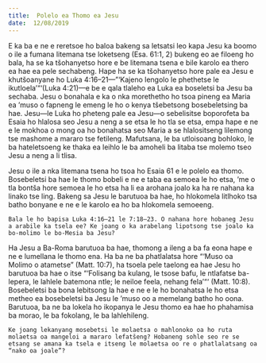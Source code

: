 ```yaml
---
title:  Polelo ea Thomo ea Jesu
date:  12/08/2019
---
```


E ka ba e ne e reretsoe ho baloa bakeng sa letsatsi leo kapa Jesu ka boomo o ile a fumana litemana tse loketseng (Esa. 61:1, 2) bukeng eo ae filoeng ho bala, ha se ka tšohanyetso hore e be litemana tsena e bile karolo ea thero ea hae ea pele sechabeng. Hape ha se ka tšohanyetso hore pale ea Jesu e khutšoanyane ho Luka 4:16–21—”‘Kajeno lengolo le phethetse le ikutloela’“‘(Luka 4:21)—e be e qala tlaleho ea Luka ea boseletsi ba Jesu ba sechaba. Jesu o bonahala e ka o nka morethetho ho tsoa pineng ea Maria ea ’muso o fapneng le emeng le ho o kenya tšebetsong bosebeletsing ba hae. Jesu—le Luka ho pheteng pale ea Jesu—o sebelisitse boporofeta ba Esaia ho hlalosa seo Jesu a neng a se etsa le ho tla se etsa, empa hape e ne e le mokhoa o mong oa ho bonahatsa seo Maria a se hlalositseng lilemong tse mashome a mararo tse fetileng. Mafutsana, le ba utloisoang bohloko, le ba hateletsoeng ke thaka ea leihlo le ba amoheli ba litaba tse molemo tseo Jesu a neng a li tlisa.

Jesu o ile a nka litemana tsena ho tsoa ho Esaia 61 e le polelo ea thomo. Bosebeletsi ba hae le thomo bobeli e ne e taba ea semoea le ho etsa, ’me o tla bontša hore semoea le ho etsa ha li ea arohana joalo ka ha re nahana ka linako tse ling. Bakeng sa Jesu le barutuoa ba hae, ho hlokomela litlhoko tsa batho bonyane e ne e le karolo ea ho ba hlokomela semoeeng.

`Bala le ho bapisa Luka 4:16–21 le 7:18–23. O nahana hore hobaneg Jesu a arabile ka tsela ee? Ke joang o ka arabelang lipotsong tse joalo ka bo-molimo le bo-Mesia ba Jesu?`

Ha Jesu a Ba-Roma barutuoa ba hae, thomong a ileng a ba fa eona hape e ne e lumellana le thomo ena. Ha ba ne ba phatlalatsa hore “‘Muso oa Molimo o atametse” (Matt. 10:7), ha tsoela pele taelong ea hae Jesu ho barutuoa ba hae o itse “‘Folisang ba kulang, le tsose bafu, le ntlafatse ba-lepera, le lahlele batemona ntle; le neiloe feela, nehang fela’“‘ (Matt. 10:8). Bosebeletsi ba bona lebitsong la hae e ne e le ho bonahatsa le ho etsa metheo ea bosebeletsi ba Jesu le ’muso oo a memelang batho ho oona. Barutuoa, ba ne ba lokela ho ikopanya le Jesu thomo ea hae ho phahamisa ba morao, le ba fokolang, le ba lahlehileng.

`Ke joang lekanyang mosebetsi le molaetsa o mahlonoko oa ho ruta molaetsa oa mangeloi a mararo lefatšeng? Hobaneng sohle seo re se etsang se amana ka tsela e itseng le molaetsa oo re o phatlalatsang oa “nako oa joale”?`